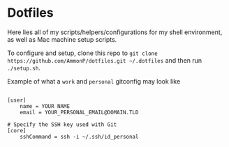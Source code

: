 # Dotfiles

Here lies all of my scripts/helpers/configurations for my shell environment, as well as Mac machine setup scripts. 

To configure and setup, clone this repo to `git clone https://github.com/AmmonP/dotfiles.git ~/.dotfiles` and then run `./setup.sh`. 

Example of what a `work` and `personal` gitconfig may look like

```

[user]
	name = YOUR NAME
	email = YOUR_PERSONAL_EMAIL@DOMAIN.TLD

# Specify the SSH key used with Git
[core]
    sshCommand = ssh -i ~/.ssh/id_personal

```